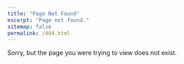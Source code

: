 ```yaml
---
title: "Page Not Found"
excerpt: "Page not found."
sitemap: false
permalink: /404.html
---
```


Sorry, but the page you were trying to view does not exist.

<!--
<script type="text/javascript">
  var GOOG_FIXURL_LANG = 'en';
  var GOOG_FIXURL_SITE = '{{ site.url }}'
</script>
<script type="text/javascript"
  src="//linkhelp.clients.google.com/tbproxy/lh/wm/fixurl.js">
</script>
//-->